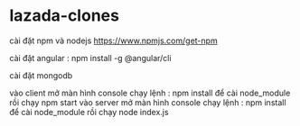 # lazada-clones

cài đặt npm và nodejs
https://www.npmjs.com/get-npm

cài đặt angular : npm install -g @angular/cli

cài đặt mongodb 

vào client mở màn hình console chạy lệnh : npm install để cài node_module rồi chạy npm start
vào server mở màn hình console chạy lệnh : npm install để cài node_module rồi chạy node index.js
